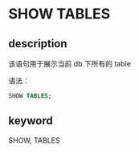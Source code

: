 # SHOW TABLES

## description

该语句用于展示当前 db 下所有的 table

语法：

```sql
SHOW TABLES;
```

## keyword

SHOW, TABLES
